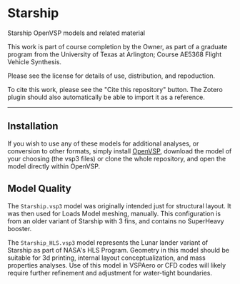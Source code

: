 # Starship
Starship OpenVSP models and related material

This work is part of course completion by the Owner, as part of a graduate program
from the University of Texas at Arlington; Course AE5368 Flight Vehicle Synthesis.

Please see the license for details of use, distribution, and repoduction.

To cite this work, please see the "Cite this repository" button. The Zotero plugin
should also automatically be able to import it as a reference.

---

## Installation

If you wish to use any of these models for additional analyses, or conversion to
other formats, simply install [OpenVSP](https://github.com/OpenVSP/OpenVSP), download
the model of your choosing (the vsp3 files) or clone the whole repository,
and open the model directly within OpenVSP.


## Model Quality

The `Starship.vsp3` model was originally intended just for structural layout. It was
then used for Loads Model meshing, manually. This configuration is from an older
variant of Starship with 3 fins, and contains no SuperHeavy booster.

The `Starship_HLS.vsp3` model represents the Lunar lander variant of Starship
as part of NASA's HLS Program. Geometry in this model should be suitable for
3d printing, internal layout conceptualization, and mass properties analyses.
Use of this model in VSPAero or CFD codes will likely require further refinement
and adjustment for water-tight boundaries.

